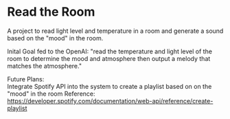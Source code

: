 # Read the Room 

A project to read light level and temperature in a room and generate a sound based on the "mood" in the room. 

Inital Goal fed to the OpenAI: "read the temperature and light level of the room to determine the mood and atmosphere then output a melody that matches the atmosphere."

Future Plans:  
Integrate Spotify API into the system to create a playlist based on on the "mood" in the room 
Reference: https://developer.spotify.com/documentation/web-api/reference/create-playlist
